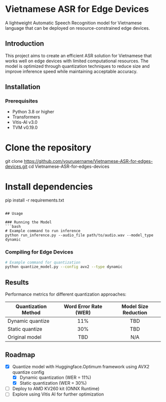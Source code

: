 # Vietnamese ASR for Edge Devices

A lightweight Automatic Speech Recognition model for Vietnamese language that can be deployed on resource-constrained edge devices.

## Introduction

This project aims to create an efficient ASR solution for Vietnamese that works well on edge devices with limited computational resources. The model is optimized through quantization techniques to reduce size and improve inference speed while maintaining acceptable accuracy.

## Installation

### Prerequisites
- Python 3.8 or higher
- Transformers
- Vitis-AI v3.0 
- TVM v0.19.0
  
# Clone the repository
git clone https://github.com/yourusername/Vietnamese-ASR-for-edges-devices.git
cd Vietnamese-ASR-for-edges-devices

# Install dependencies
pip install -r requirements.txt
```

## Usage

### Running the Model
```bash
# Example command to run inference
python run_inference.py --audio_file path/to/audio.wav --model_type dynamic
```

### Compiling for Edge Devices
```bash
# Example command for quantization
python quantize_model.py --config avx2 --type dynamic
```

## Results

Performance metrics for different quantization approaches:

| Quantization Method | Word Error Rate (WER) | Model Size Reduction |
|---------------------|:---------------------:|:--------------------:|
| Dynamic quantize    | 11%                   | TBD                  |
| Static quantize     | 30%                   | TBD                  |
| Original model      | TBD                   | N/A                  |

## Roadmap

- [x] Quantize model with Huggingface.Optimum framework using AVX2 quantize config
  - [x] Dynamic quantization (WER = 11%)
  - [x] Static quantization (WER = 30%)
- [ ] Deploy to AMD KV260 kit (ONNX Runtime)
- [ ] Explore using Vitis AI for further optimization